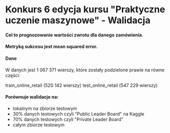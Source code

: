 # Konkurs 6 edycja kursu "Praktyczne uczenie maszynowe" - Walidacja

#### Cel to prognozowanie wartości zwrotu dla danego zamówienia.

#### Metryką sukcesu jest mean squared error.

#### Dane
W danych jest 1 067 371 wierszy, które zostały podzielone prawie na równe części:

train_online_retail (520 142 wierszy)
test_online_retail (547 229 wierszy)

#### Porównuje walidacje na:
- lokalnym na zbiorze testowym
- 30% danych testowych czyli "Public Leader Board" na Kaggle
- 70% danych testowych czyli "Private Leader Board"
- całym zbiorze testowym

